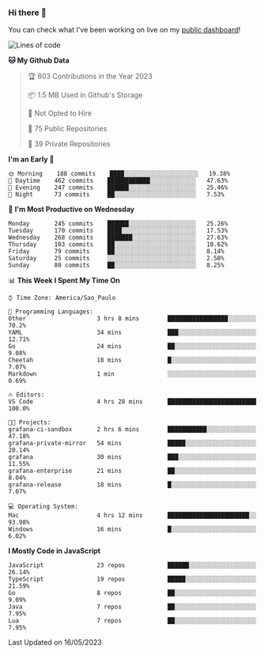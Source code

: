 ### Hi there 👋

<!--
**guicaulada/guicaulada** is a ✨ _special_ ✨ repository because its `README.md` (this file) appears on your GitHub profile.

Here are some ideas to get you started:

- 🔭 I’m currently working on ...
- 🌱 I’m currently learning ...
- 👯 I’m looking to collaborate on ...
- 🤔 I’m looking for help with ...
- 💬 Ask me about ...
- 📫 How to reach me: ...
- 😄 Pronouns: ...
- ⚡ Fun fact: ...
-->

You can check what I've been working on live on my [public dashboard](https://guicaulada.grafana.net/public-dashboards/7b7f644500ec4e6cb5d7a4e7b5ed0dab)!

<!--START_SECTION:waka-->
![Lines of code](https://img.shields.io/badge/From%20Hello%20World%20I%27ve%20Written-11.0%20million%20lines%20of%20code-blue)

**🐱 My Github Data** 

> 🏆 603 Contributions in the Year 2023
 > 
> 📦 1.5 MB Used in Github's Storage 
 > 
> 🚫 Not Opted to Hire
 > 
> 📜 75 Public Repositories 
 > 
> 🔑 39 Private Repositories  
 > 
**I'm an Early 🐤** 

```text
🌞 Morning    188 commits    ████░░░░░░░░░░░░░░░░░░░░░   19.38% 
🌆 Daytime    462 commits    ████████████░░░░░░░░░░░░░   47.63% 
🌃 Evening    247 commits    ██████░░░░░░░░░░░░░░░░░░░   25.46% 
🌙 Night      73 commits     ██░░░░░░░░░░░░░░░░░░░░░░░   7.53%

```
📅 **I'm Most Productive on Wednesday** 

```text
Monday       245 commits    ██████░░░░░░░░░░░░░░░░░░░   25.26% 
Tuesday      170 commits    ████░░░░░░░░░░░░░░░░░░░░░   17.53% 
Wednesday    268 commits    ███████░░░░░░░░░░░░░░░░░░   27.63% 
Thursday     103 commits    ██░░░░░░░░░░░░░░░░░░░░░░░   10.62% 
Friday       79 commits     ██░░░░░░░░░░░░░░░░░░░░░░░   8.14% 
Saturday     25 commits     ░░░░░░░░░░░░░░░░░░░░░░░░░   2.58% 
Sunday       80 commits     ██░░░░░░░░░░░░░░░░░░░░░░░   8.25%

```


📊 **This Week I Spent My Time On** 

```text
⌚︎ Time Zone: America/Sao_Paulo

💬 Programming Languages: 
Other                    3 hrs 8 mins        █████████████████░░░░░░░░   70.2% 
YAML                     34 mins             ███░░░░░░░░░░░░░░░░░░░░░░   12.71% 
Go                       24 mins             ██░░░░░░░░░░░░░░░░░░░░░░░   9.08% 
Cheetah                  18 mins             █░░░░░░░░░░░░░░░░░░░░░░░░   7.07% 
Markdown                 1 min               ░░░░░░░░░░░░░░░░░░░░░░░░░   0.69%

🔥 Editors: 
VS Code                  4 hrs 28 mins       █████████████████████████   100.0%

🐱‍💻 Projects: 
grafana-ci-sandbox       2 hrs 6 mins        ███████████░░░░░░░░░░░░░░   47.18% 
grafana-private-mirror   54 mins             █████░░░░░░░░░░░░░░░░░░░░   20.14% 
grafana                  30 mins             ███░░░░░░░░░░░░░░░░░░░░░░   11.55% 
grafana-enterprise       21 mins             ██░░░░░░░░░░░░░░░░░░░░░░░   8.04% 
grafana-release          18 mins             █░░░░░░░░░░░░░░░░░░░░░░░░   7.07%

💻 Operating System: 
Mac                      4 hrs 12 mins       ███████████████████████░░   93.98% 
Windows                  16 mins             █░░░░░░░░░░░░░░░░░░░░░░░░   6.02%

```

**I Mostly Code in JavaScript** 

```text
JavaScript               23 repos            ██████░░░░░░░░░░░░░░░░░░░   26.14% 
TypeScript               19 repos            █████░░░░░░░░░░░░░░░░░░░░   21.59% 
Go                       8 repos             ██░░░░░░░░░░░░░░░░░░░░░░░   9.09% 
Java                     7 repos             ██░░░░░░░░░░░░░░░░░░░░░░░   7.95% 
Lua                      7 repos             ██░░░░░░░░░░░░░░░░░░░░░░░   7.95%

```



 Last Updated on 16/05/2023
<!--END_SECTION:waka-->
